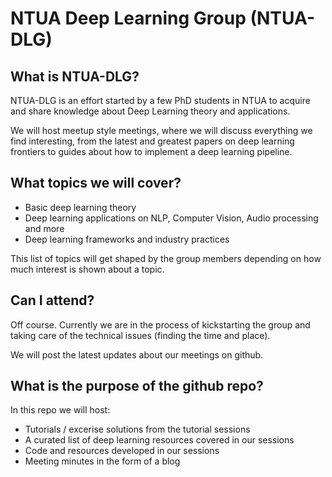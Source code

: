 # NTUA Deep Learning Group (NTUA-DLG)

## What is NTUA-DLG?

NTUA-DLG is an effort started by a few PhD students in NTUA
to acquire and share knowledge about Deep Learning theory 
and applications. 

We will host meetup style meetings, where we will discuss
everything we find interesting, from the latest and greatest 
papers on deep learning frontiers to guides about how to 
implement a deep learning pipeline.

## What topics we will cover?

- Basic deep learning theory  
- Deep learning applications on NLP, Computer Vision, Audio processing and more  
- Deep learning frameworks and industry practices

This list of topics will get shaped by the group members depending on how much 
interest is shown about a topic.

## Can I attend?

Off course. Currently we are in the process of kickstarting the group and taking
care of the technical issues (finding the time and place).

We will post the latest updates about our meetings on github.

## What is the purpose of the github repo?

In this repo we will host:
- Tutorials / excerise solutions from the tutorial sessions  
- A curated list of deep learning resources covered in our sessions  
- Code and resources developed in our sessions  
- Meeting minutes in the form of a blog 
